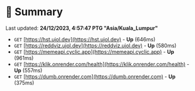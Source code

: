 # 📖 Summary
Last updated: **24/12/2023, 4:57:47 PTG "Asia/Kuala_Lumpur"**

- `GET` [https://hst.ujol.dev](https://hst.ujol.dev) - **Up** (646ms)
- `GET` [https://reddviz.ujol.dev](https://reddviz.ujol.dev) - **Up** (580ms)
- `GET` [https://memeapi.cyclic.app](https://memeapi.cyclic.app) - **Up** (961ms)
- `GET` [https://klik.onrender.com/health](https://klik.onrender.com/health) - **Up** (557ms)
- `GET` [https://dumb.onrender.com](https://dumb.onrender.com) - **Up** (375ms)
